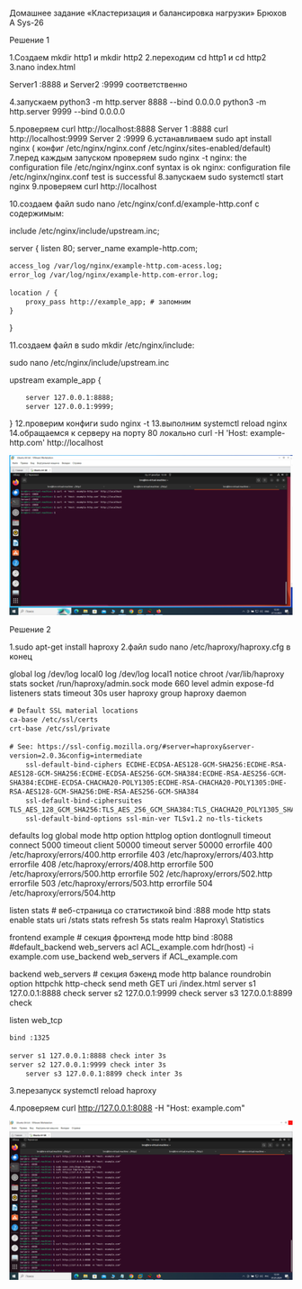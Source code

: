 Домашнее задание «Кластеризация и балансировка нагрузки» Брюхов А Sys-26

Решение 1

1.Создаем mkdir http1 и mkdir http2
2.переходим cd http1 и cd http2
3.nano index.html 

Server1 :8888 и Server2 :9999 соответственно

4.запускаем python3 -m http.server 8888 --bind 0.0.0.0
            python3 -m http.server 9999 --bind 0.0.0.0

5.проверяем curl http://localhost:8888
            Server 1 :8888
            curl http://localhost:9999
            Server 2 :9999
6.устанавливаем sudo apt install nginx
( конфиг /etc/nginx/nginx.conf
         /etc/nginx/sites-enabled/default)
7.перед каждым запуском проверяем 
 sudo nginx -t
nginx: the configuration file /etc/nginx/nginx.conf syntax is ok
nginx: configuration file /etc/nginx/nginx.conf test is successful
8.запускаем sudo systemctl start nginx
9.проверяем curl http://localhost
<title>Welcome to nginx!</title>
10.создаем файл sudo nano /etc/nginx/conf.d/example-http.conf с содержимым:

include /etc/nginx/include/upstream.inc;

server {
    listen       80;
    server_name  example-http.com;

    access_log /var/log/nginx/example-http.com-acess.log;
    error_log /var/log/nginx/example-http.com-error.log;

    location / {
        proxy_pass http://example_app; # запомним
    }
}

11.создаем файл в sudo mkdir /etc/nginx/include:

sudo nano /etc/nginx/include/upstream.inc

upstream example_app {

        server 127.0.0.1:8888;
        server 127.0.0.1:9999;

}
12.проверим конфиги sudo nginx -t
13.выполним systemctl reload nginx
14.обращаемся к серверу на порту 80 локально
curl -H 'Host: example-http.com' http://localhost

![Задание 1](решение1.png)

Решение 2

1.sudo apt-get install haproxy
2.файл sudo nano /etc/haproxy/haproxy.cfg
в конец 

global
	log /dev/log	local0
	log /dev/log	local1 notice
	chroot /var/lib/haproxy
	stats socket /run/haproxy/admin.sock mode 660 level admin expose-fd listeners
	stats timeout 30s
	user haproxy
	group haproxy
	daemon

	# Default SSL material locations
	ca-base /etc/ssl/certs
	crt-base /etc/ssl/private

	# See: https://ssl-config.mozilla.org/#server=haproxy&server-version=2.0.3&config=intermediate
        ssl-default-bind-ciphers ECDHE-ECDSA-AES128-GCM-SHA256:ECDHE-RSA-AES128-GCM-SHA256:ECDHE-ECDSA-AES256-GCM-SHA384:ECDHE-RSA-AES256-GCM-SHA384:ECDHE-ECDSA-CHACHA20-POLY1305:ECDHE-RSA-CHACHA20-POLY1305:DHE-RSA-AES128-GCM-SHA256:DHE-RSA-AES256-GCM-SHA384
        ssl-default-bind-ciphersuites TLS_AES_128_GCM_SHA256:TLS_AES_256_GCM_SHA384:TLS_CHACHA20_POLY1305_SHA256
        ssl-default-bind-options ssl-min-ver TLSv1.2 no-tls-tickets

defaults
	log	global
	mode	http
	option	httplog
	option	dontlognull
        timeout connect 5000
        timeout client  50000
        timeout server  50000
	errorfile 400 /etc/haproxy/errors/400.http
	errorfile 403 /etc/haproxy/errors/403.http
	errorfile 408 /etc/haproxy/errors/408.http
	errorfile 500 /etc/haproxy/errors/500.http
	errorfile 502 /etc/haproxy/errors/502.http
	errorfile 503 /etc/haproxy/errors/503.http
	errorfile 504 /etc/haproxy/errors/504.http

listen stats  # веб-страница со статистикой
        bind                    :888
        mode                    http
        stats                   enable
        stats uri               /stats
        stats refresh           5s
        stats realm             Haproxy\ Statistics

frontend example  # секция фронтенд
        mode http
        bind :8088
        #default_backend web_servers
	acl ACL_example.com hdr(host) -i example.com
	use_backend web_servers if ACL_example.com

backend web_servers    # секция бэкенд
        mode http
        balance roundrobin
        option httpchk
        http-check send meth GET uri /index.html
        server s1 127.0.0.1:8888 check
        server s2 127.0.0.1:9999 check
        server s3 127.0.0.1:8899 check


listen web_tcp

	bind :1325

	server s1 127.0.0.1:8888 check inter 3s
	server s2 127.0.0.1:9999 check inter 3s
        server s3 127.0.0.1:8899 check inter 3s

3.перезапуск systemctl reload haproxy

4.проверяем curl http://127.0.0.1:8088 -H "Host: example.com"

![Задание 2](решение2.png)
